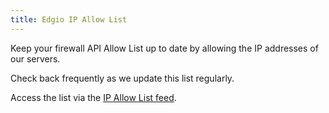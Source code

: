 ```yaml
---
title: Edgio IP Allow List
---
```

Keep your firewall API Allow List up to date by allowing the IP addresses of our servers. <br>

Check back frequently as we update this list regularly. <br>

Access the list via the [IP Allow List feed](https://control.llnw.com/aportal/support/documentation/iprssfeed/v2).
